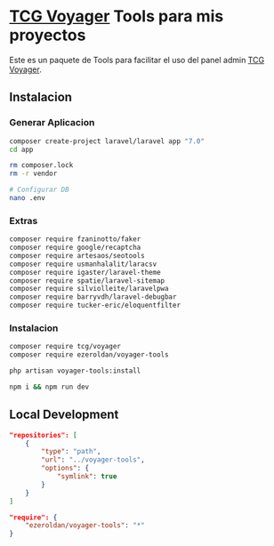 # [TCG Voyager](https://github.com/the-control-group/voyager) Tools para mis proyectos

Este es un paquete de Tools para facilitar el uso del panel admin [TCG Voyager](https://github.com/the-control-group/voyager).

## Instalacion

### Generar Aplicacion
```bash
composer create-project laravel/laravel app "7.0"
cd app

rm composer.lock
rm -r vendor

# Configurar DB
nano .env
```

### Extras
```bash
composer require fzaninotto/faker
composer require google/recaptcha
composer require artesaos/seotools
composer require usmanhalalit/laracsv
composer require igaster/laravel-theme
composer require spatie/laravel-sitemap
composer require silviolleite/laravelpwa
composer require barryvdh/laravel-debugbar
composer require tucker-eric/eloquentfilter
```

### Instalacion
```bash
composer require tcg/voyager
composer require ezeroldan/voyager-tools

php artisan voyager-tools:install

npm i && npm run dev
```

## Local Development

```json
"repositories": [
    {
        "type": "path",
        "url": "../voyager-tools",
        "options": {
            "symlink": true
        }
    }
]
```

```json
"require": {
    "ezeroldan/voyager-tools": "*"
}
```

